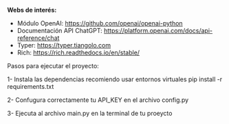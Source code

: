 
**Webs de interés:**
-   Módulo OpenAI: https://github.com/openai/openai-python
-   Documentación API ChatGPT: https://platform.openai.com/docs/api-reference/chat
-   Typer: https://typer.tiangolo.com
-   Rich: https://rich.readthedocs.io/en/stable/


Pasos para ejecutar el proyecto: 

1- Instala las dependencias recomiendo usar entornos virtuales pip install -r requirements.txt 

2- Confugura correctamente tu API_KEY en el archivo config.py

3- Ejecuta al archivo main.py en la terminal de tu proeycto
